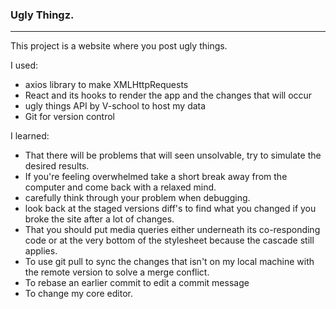 ### Ugly Thingz.
<hr>

This project is a website where you post ugly things. 

I used:
- axios library to make XMLHttpRequests
- React and its hooks to render the app and the changes that will occur
- ugly things API by V-school to host my data
- Git for version control

I learned:
- That there will be problems that will seen unsolvable, try to simulate the desired results.
- If you're feeling overwhelmed take a short break away from the computer and come back with a relaxed mind.
- carefully think through your problem when debugging.
- look back at the staged versions diff's to find what you changed if you broke the site after a lot of changes.
- That you should put media queries either underneath its co-responding code or at the very bottom of the stylesheet because the cascade still applies.
- To use git pull to sync the changes that isn't on my local machine with the remote version to solve a merge conflict.
- To rebase an earlier commit to edit a commit message
- To change my core editor.
